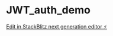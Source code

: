 # JWT_auth_demo

[Edit in StackBlitz next generation editor ⚡️](https://stackblitz.com/~/github.com/poorna-theekshana/JWT_auth_demo)